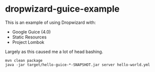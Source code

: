 dropwizard-guice-example
========================

This is an example of using Dropwizard with:

 * Google Guice (4.0)
 * Static Resources 
 * Project Lombok


Largely as this caused me a lot of head bashing. 


```
mvn clean package
java -jar target/hello-guice-*-SNAPSHOT.jar server hello-world.yml
```
